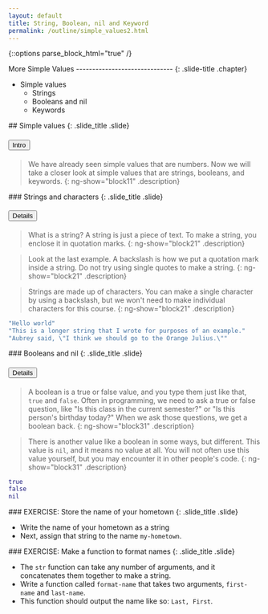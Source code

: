 ```yaml
---
layout: default
title: String, Boolean, nil and Keyword
permalink: /outline/simple_values2.html
---
```


{::options parse_block_html="true" /}
<section>
More Simple Values
------------------------------
{: .slide-title .chapter}

* Simple values
    - Strings
    - Booleans and nil
    - Keywords
</section>

<section>
## Simple values
{: .slide_title .slide}

#### <button class="link" ng-model="block11" ng-click="block11=!block11">Intro</button>

> We have already seen simple values that are numbers.  Now we will
> take a closer look at simple values that are strings, booleans, and
> keywords.
{: ng-show="block11" .description}
</section>

<section>
### Strings and characters
{: .slide_title .slide}

#### <button class="link" ng-model="block21" ng-click="block21=!block21">Details</button>

> What is a string? A string is just a piece of text. To make a
> string, you enclose it in quotation marks.
{: ng-show="block21" .description}

> Look at the last example. A backslash is how we put a quotation mark
> inside a string. Do not try using single quotes to make a string.
{: ng-show="block21" .description}

> Strings are made up of characters. You can make a single character
> by using a backslash, but we won't need to make individual
> characters for this course.
{: ng-show="block21" .description}

```clojure
"Hello world"
"This is a longer string that I wrote for purposes of an example."
"Aubrey said, \"I think we should go to the Orange Julius.\""
```
</section>

<section>
### Booleans and nil
{: .slide_title .slide}

#### <button class="link" ng-model="block31" ng-click="block31=!block31">Details</button>

>A boolean is a true or false value, and you type them just like that,
>`true` and `false`. Often in programming, we need to ask a true or
>false question, like "Is this class in the current semester?" or "Is
>this person's birthday today?" When we ask those questions, we get a
>boolean back.
{: ng-show="block31" .description}

> There is another value like a boolean in some ways, but different.
> This value is `nil`, and it means no value at all. You will not
> often use this value yourself, but you may encounter it in other
> people's code.
{: ng-show="block31" .description}

```clojure
true
false
nil
```
</section>

<section>
### EXERCISE: Store the name of your hometown
{: .slide_title .slide}

* Write the name of your hometown as a string
* Next, assign that string to the name `my-hometown`.
</section>

<section>
### EXERCISE: Make a function to format names
{: .slide_title .slide}

* The `str` function can take any number of arguments, and it
concatenates them together to make a string.
* Write a function called `format-name` that takes two arguments,
`first-name` and `last-name`.
* This function should output the name like so: `Last, First`.
</section>

